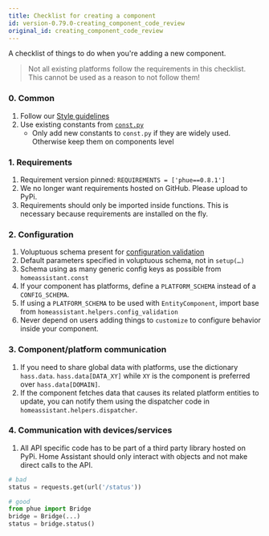 ```yaml
---
title: Checklist for creating a component
id: version-0.79.0-creating_component_code_review
original_id: creating_component_code_review
---
```


A checklist of things to do when you're adding a new component.

> Not all existing platforms follow the requirements in this checklist. This cannot be used as a reason to not follow them!

### 0. Common

1. Follow our [Style guidelines](development_guidelines.md)
2. Use existing constants from [`const.py`](https://github.com/home-assistant/home-assistant/blob/dev/homeassistant/const.py) 
    - Only add new constants to `const.py` if they are widely used. Otherwise keep them on components level

### 1. Requirements

1. Requirement version pinned: `REQUIREMENTS = ['phue==0.8.1']`
2. We no longer want requirements hosted on GitHub. Please upload to PyPi.
3. Requirements should only be imported inside functions. This is necessary because requirements are installed on the fly.

### 2. Configuration

1. Voluptuous schema present for [configuration validation](development_validation.md)
2. Default parameters specified in voluptuous schema, not in `setup(…)`
3. Schema using as many generic config keys as possible from `homeassistant.const`
4. If your component has platforms, define a `PLATFORM_SCHEMA` instead of a `CONFIG_SCHEMA`.
5. If using a `PLATFORM_SCHEMA` to be used with `EntityComponent`, import base from `homeassistant.helpers.config_validation`
6. Never depend on users adding things to `customize` to configure behavior inside your component.

### 3. Component/platform communication

1. If you need to share global data with platforms, use the dictionary `hass.data`. `hass.data[DATA_XY]` while `XY` is the component is preferred over `hass.data[DOMAIN]`.
2. If the component fetches data that causes its related platform entities to update, you can notify them using the dispatcher code in `homeassistant.helpers.dispatcher`.

### 4. Communication with devices/services

1. All API specific code has to be part of a third party library hosted on PyPi. Home Assistant should only interact with objects and not make direct calls to the API.

```python
# bad
status = requests.get(url('/status'))

# good
from phue import Bridge
bridge = Bridge(...)
status = bridge.status()
```